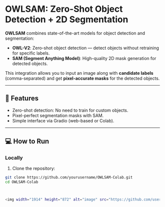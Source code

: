 # OWLSAM: Zero-Shot Object Detection + 2D Segmentation

**OWLSAM** combines state-of-the-art models for object detection and segmentation:

- **OWL-V2**: Zero-shot object detection — detect objects without retraining for specific labels.
- **SAM (Segment Anything Model)**: High-quality 2D mask generation for detected objects.

This integration allows you to input an image along with **candidate labels** (comma-separated) and get **pixel-accurate masks** for the detected objects.

---

## 🚀 Features

- Zero-shot detection: No need to train for custom objects.
- Pixel-perfect segmentation masks with SAM.
- Simple interface via Gradio (web-based or Colab).

---

## 💻 How to Run

### Locally

1. Clone the repository:

```bash
git clone https://github.com/yourusername/OWLSAM-Colab.git
cd OWLSAM-Colab



<img width="1914" height="872" alt="image" src="https://github.com/user-attachments/assets/e2f08051-06a0-4e29-bc80-b10a5b88bc65" />
